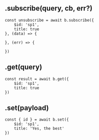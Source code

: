 ## .subscribe(query, cb, err?)

```
const unsubscribe = await b.subscribe({
    $id: 'sp1',
    title: true
}, (data) => {

}, (err) => {

})
```

## .get(query)

```
const result = await b.get({
    $id: 'sp1',
    title: true
})
```

## .set(payload)

```
const { id } = await b.set({
    $id: 'sp1',
    title: 'Yes, the best'
})
```

